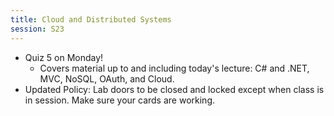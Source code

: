 ```yaml
---
title: Cloud and Distributed Systems
session: S23
---
```


* Quiz 5 on Monday!
    * Covers material up to and including today's lecture: C# and .NET, MVC, NoSQL, OAuth, and Cloud.
* Updated Policy: Lab doors to be closed and locked except when class is in session. Make sure your cards are working.
